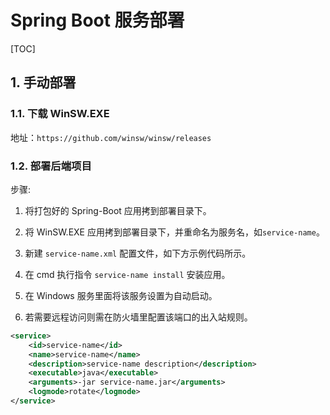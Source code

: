 # Spring Boot 服务部署

[TOC]

## 1. 手动部署

### 1.1. 下载 WinSW.EXE

地址：`https://github.com/winsw/winsw/releases`

### 1.2. 部署后端项目

步骤: 

1. 将打包好的 Spring-Boot 应用拷到部署目录下。

2. 将 WinSW.EXE 应用拷到部署目录下，并重命名为服务名，如`service-name`。

3. 新建 `service-name.xml` 配置文件，如下方示例代码所示。

4. 在 cmd 执行指令 `service-name install` 安装应用。

5. 在 Windows 服务里面将该服务设置为自动启动。

6. 若需要远程访问则需在防火墙里配置该端口的出入站规则。

```xml
<service>
	<id>service-name</id>
	<name>service-name</name>
	<description>service-name description</description>
	<executable>java</executable>
	<arguments>-jar service-name.jar</arguments>
	<logmode>rotate</logmode>
</service>
```

### 
